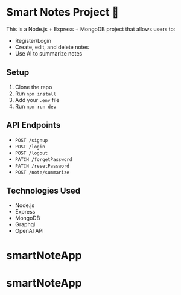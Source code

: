 # Smart Notes Project 📝

This is a Node.js + Express + MongoDB project that allows users to:
- Register/Login
- Create, edit, and delete notes
- Use AI to summarize notes

## Setup

1. Clone the repo
2. Run `npm install`
3. Add your `.env` file
4. Run `npm run dev`

## API Endpoints

- `POST /signup`
- `POST /login`
- `POST /logout`
- `PATCH /forgetPassword`
- `PATCH /resetPassword`
- `POST /note/summarize`

## Technologies Used

- Node.js
- Express
- MongoDB
- Graphql
- OpenAI API

# smartNoteApp
# smartNoteApp
